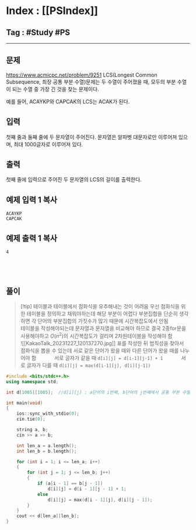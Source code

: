 # Index : [[PSIndex]]
## Tag : #Study #PS
---

## 문제
https://www.acmicpc.net/problem/9251
LCS(Longest Common Subsequence, 최장 공통 부분 수열)문제는 두 수열이 주어졌을 때, 모두의 부분 수열이 되는 수열 중 가장 긴 것을 찾는 문제이다.

예를 들어, ACAYKP와 CAPCAK의 LCS는 ACAK가 된다.

## 입력

첫째 줄과 둘째 줄에 두 문자열이 주어진다. 문자열은 알파벳 대문자로만 이루어져 있으며, 최대 1000글자로 이루어져 있다.

## 출력

첫째 줄에 입력으로 주어진 두 문자열의 LCS의 길이를 출력한다.

## 예제 입력 1 복사

```
ACAYKP
CAPCAK
```

## 예제 출력 1 복사

```
4
```
   
---
## 풀이
> [!tip] 테이블과 테이블에서 점화식을 유추해내는 것이 어려움
> 우선 점화식을 위한 테이블을 정의하고 채워야하는데 해당 부분이 어렵다
> 부분집합을 단순히 생각하면 각 단어의 부분집합의 가짓수가 많기 때문에 시간복잡도에서 안됨
>    
> 테이블을 작성해야되는데 문자열과 문자열을 비교해야 하므로
> 결국 2중for문을 사용해야하고 $O(n^2)$의 시간복잡도가 걸리며 2차원테이블을 작성해야 함
>    
> ![[KakaoTalk_20231227_120137270.jpg]]
> 표를 작성한 뒤 법칙성을 찾아서 점화식을 뽑을 수 있는데
> 서로 같은 단어가 왔을 때와 다른 단어가 왔을 때를 나누어야 함
>    
> 서로 글자가 같을 때
> `d[i][j] = d[i-1][j-1] + 1`
>    
> 서로 글자가 다를 때
> `d[i][j] = max(d[i-1][j], d[i][j-1])`

```cpp
#include <bits/stdc++.h>
using namespace std;

int d[1005][1005];	//d[i][j] : a단어의 i번째, b단어의 j번째에서 공통 부분 수열 중 가장 긴 것

int main(void) 
{
	ios::sync_with_stdio(0);
	cin.tie(0);

	string a, b;
	cin >> a >> b;

	int len_a = a.length();
	int len_b = b.length();

	for (int i = 1; i <= len_a; i++) 
	{
		for (int j = 1; j <= len_b; j++) 
		{
			if (a[i - 1] == b[j - 1]) 
				d[i][j] = d[i - 1][j - 1] + 1;
			else 
				d[i][j] = max(d[i - 1][j], d[i][j - 1]);
		}
	}
	cout << d[len_a][len_b];
}
```